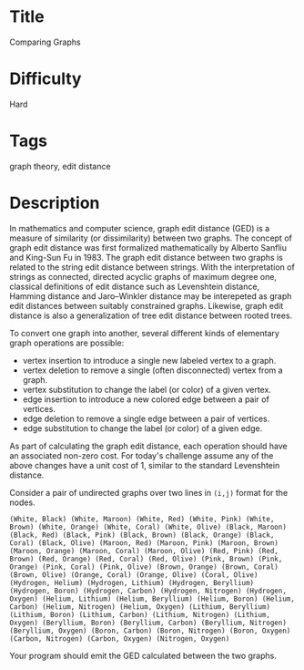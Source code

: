 # Title

Comparing Graphs

# Difficulty

Hard

# Tags

graph theory, edit distance

# Description

In mathematics and computer science, graph edit distance (GED) is a measure of similarity (or dissimilarity) between two graphs. The concept of graph edit distance was first formalized mathematically by Alberto Sanfliu and King-Sun Fu in 1983. The graph edit distance between two graphs is related to the string edit distance between strings. With the interpretation of strings as connected, directed acyclic graphs of maximum degree one, classical definitions of edit distance such as Levenshtein distance, Hamming distance and Jaro–Winkler distance may be interepeted as graph edit distances between suitably constrained graphs. Likewise, graph edit distance is also a generalization of tree edit distance between rooted trees.

To convert one graph into another, several different kinds of elementary graph operations are possible:

* vertex insertion to introduce a single new labeled vertex to a graph.
* vertex deletion to remove a single (often disconnected) vertex from a graph.
* vertex substitution to change the label (or color) of a given vertex.
* edge insertion to introduce a new colored edge between a pair of vertices.
* edge deletion to remove a single edge between a pair of vertices.
* edge substitution to change the label (or color) of a given edge.

As part of calculating the graph edit distance, each operation should have an associated non-zero cost. For today's challenge assume any of the above changes have a unit cost of 1, similar to the standard Levenshtein distance. 

Consider a pair of undirected graphs over two lines in `(i,j)` format for the nodes.

    (White, Black) (White, Maroon) (White, Red) (White, Pink) (White, Brown) (White, Orange) (White, Coral) (White, Olive) (Black, Maroon) (Black, Red) (Black, Pink) (Black, Brown) (Black, Orange) (Black, Coral) (Black, Olive) (Maroon, Red) (Maroon, Pink) (Maroon, Brown) (Maroon, Orange) (Maroon, Coral) (Maroon, Olive) (Red, Pink) (Red, Brown) (Red, Orange) (Red, Coral) (Red, Olive) (Pink, Brown) (Pink, Orange) (Pink, Coral) (Pink, Olive) (Brown, Orange) (Brown, Coral) (Brown, Olive) (Orange, Coral) (Orange, Olive) (Coral, Olive)
    (Hydrogen, Helium) (Hydrogen, Lithium) (Hydrogen, Beryllium) (Hydrogen, Boron) (Hydrogen, Carbon) (Hydrogen, Nitrogen) (Hydrogen, Oxygen) (Helium, Lithium) (Helium, Beryllium) (Helium, Boron) (Helium, Carbon) (Helium, Nitrogen) (Helium, Oxygen) (Lithium, Beryllium) (Lithium, Boron) (Lithium, Carbon) (Lithium, Nitrogen) (Lithium, Oxygen) (Beryllium, Boron) (Beryllium, Carbon) (Beryllium, Nitrogen) (Beryllium, Oxygen) (Boron, Carbon) (Boron, Nitrogen) (Boron, Oxygen) (Carbon, Nitrogen) (Carbon, Oxygen) (Nitrogen, Oxygen)

Your program should emit the GED calculated between the two graphs.
